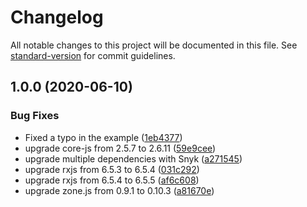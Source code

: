 # Changelog

All notable changes to this project will be documented in this file. See [standard-version](https://github.com/conventional-changelog/standard-version) for commit guidelines.

## 1.0.0 (2020-06-10)


### Bug Fixes

* Fixed a typo in the example ([1eb4377](https://github.com/beyerleinf/bcc-calculator/commit/1eb4377))
* upgrade core-js from 2.5.7 to 2.6.11 ([59e9cee](https://github.com/beyerleinf/bcc-calculator/commit/59e9cee))
* upgrade multiple dependencies with Snyk ([a271545](https://github.com/beyerleinf/bcc-calculator/commit/a271545))
* upgrade rxjs from 6.5.3 to 6.5.4 ([031c292](https://github.com/beyerleinf/bcc-calculator/commit/031c292))
* upgrade rxjs from 6.5.4 to 6.5.5 ([af6c608](https://github.com/beyerleinf/bcc-calculator/commit/af6c608))
* upgrade zone.js from 0.9.1 to 0.10.3 ([a81670e](https://github.com/beyerleinf/bcc-calculator/commit/a81670e))
